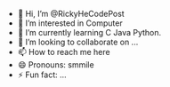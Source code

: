 - 👋 Hi, I’m @RickyHeCodePost
- 👀 I’m interested in Computer
- 🌱 I’m currently learning C Java Python.
- 💞️ I’m looking to collaborate on ...
- 📫 How to reach me here
- 😄 Pronouns: smmile
- ⚡ Fun fact: ...

<!---
RickyHeCodePost/RickyHeCodePost is a ✨ special ✨ repository because its `README.md` (this file) appears on your GitHub profile.
You can click the Preview link to take a look at your changes.
--->
